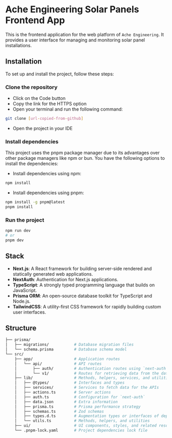 # Ache Engineering Solar Panels Frontend App

This is the frontend application for the web platform of `Ache Engineering`. It provides a user interface for managing and monitoring solar panel installations.

## Installation

To set up and install the project, follow these steps:

### Clone the repository

- Click on the Code button
- Copy the link for the HTTPS option
- Open your terminal and run the following command:

```bash
git clone [url-copied-from-github]
```

- Open the project in your IDE

### Install dependencies

This project uses the pnpm package manager due to its advantages over other package managers like npm or bun. You have the following options to install the dependencies:

- Install dependencies using npm:

```bash
npm install
```

- Install dependencies using pnpm:

```bash
npm install -g pnpm@latest
pnpm install
```

### Run the project

```bash
npm run dev
# or
pnpm dev
```

## Stack

- **Next.js**: A React framework for building server-side rendered and statically generated web applications.
- **NextAuth**: Authentication for Next.js applications.
- **TypeScript**: A strongly typed programming language that builds on JavaScript.
- **Prisma ORM**: An open-source database toolkit for TypeScript and Node.js.
- **TailwindCSS**: A utility-first CSS framework for rapidly building custom user interfaces.

## Structure

```sh
├── prisma/
│   ├── migrations/           # Database migration files
│   └── schema.prisma         # Database schema model
└── src/
    ├── app/                  # Application routes
    │   └── api/              # API routes
    │       ├── auth/         # Authentication routes using `next-auth`
    │       └── v1/           # Routes for retrieving data from the database
    ├── lib/                  # Methods, helpers, services, and utilities
    │   ├── @types/           # Interfaces and types
    │   ├── services/         # Services to fetch data for the APIs
    │   ├── actions.ts        # Server actions
    │   ├── auth.ts           # Configuration for `next-auth`
    │   ├── data.json         # Extra information
    │   ├── prisma.ts         # Prisma performance strategy
    │   ├── schemas.ts        # Zod schemas
    │   ├── types.d.ts        # Augmentation types or interfaces of dependencies
    │   └── utils.ts          # Methods, helpers, and utilities
    ├── ui/                   # UI components, styles, and related resources
    └── .pnpm-lock.yaml       # Project dependencies lock file
```
